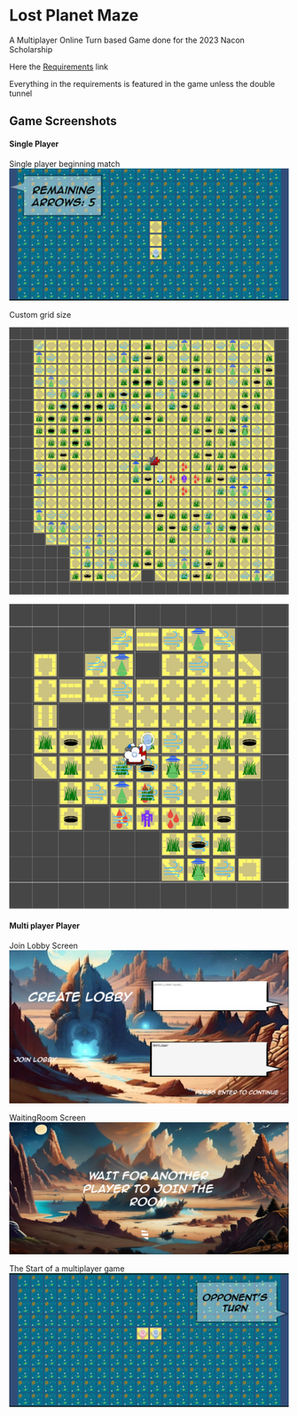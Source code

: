 
# Lost Planet Maze

A Multiplayer Online Turn based Game done for the 2023 Nacon Scholarship

Here the [Requirements](https://github.com/AlessandroArbasino/2DMazeGame/blob/main/Requirements.pdf) link

Everything in the requirements is featured in the game unless the double tunnel 

## Game Screenshots

#### Single Player
Single player beginning match
![App Screenshot](https://github.com/AlessandroArbasino/2DMazeGame/blob/main/ReadMeScreenShot/BeginningMatch.PNG)

Custom grid size 

![App Screenshot](https://github.com/AlessandroArbasino/2DMazeGame/blob/main/ReadMeScreenShot/CustomGridDimension.PNG)

![App Screenshot](https://github.com/AlessandroArbasino/2DMazeGame/blob/main/ReadMeScreenShot/CustomGridDimension2.PNG)

#### Multi player Player

Join Lobby Screen
![App Screenshot](https://github.com/AlessandroArbasino/2DMazeGame/blob/main/ReadMeScreenShot/JoinLobby.PNG)


WaitingRoom Screen
![App Screenshot](https://github.com/AlessandroArbasino/2DMazeGame/blob/main/ReadMeScreenShot/WaitingRoom.PNG)

The Start of a multiplayer game 
![App Screenshot](https://github.com/AlessandroArbasino/2DMazeGame/blob/main/ReadMeScreenShot/MultiplayerGame.PNG)
